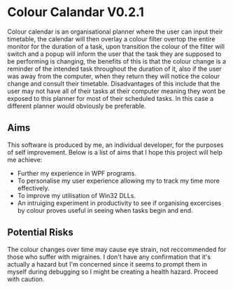 # Colour Calandar V0.2.1

Colour calendar is an organisational planner where the user can input their timetable, the calendar will then overlay a colour filter overtop the entire monitor for the duration of a task, upon transition the colour of the filter will switch and a popup will inform the user that the task they are supposed to be performing is changing, the benefits of this is that the colour change is a reminder of the intended task throughout the duration of it, also if the user was away from the computer, when they return they will notice the colour change and consult their timetable. Disadvantages of this include that the user may not have all of their tasks at their computer meaning they wont be exposed to this planner for most of their scheduled tasks. In this case a different planner would obviously be preferable. 

## Aims
This software is produced by me, an individual developer, for the purposes of self improvement. Below is a list of aims that I hope this project will help me achieve:

* Further my experience in WPF programs.
* To personalise my user experience allowing my to track my time more effectively.
* To improve my utilisation of Win32 DLLs.
* An intruiging experiment in productivity to see if organising excercises by colour proves useful in seeing when tasks begin and end.

## Potential Risks
The colour changes over time may cause eye strain, not reccommended for those who suffer with migraines. I don't have any confirmation that it's actually a hazard but I'm concerned since it seems to prompt them in myself during debugging so I might be creating a health hazard. Proceed with caution.